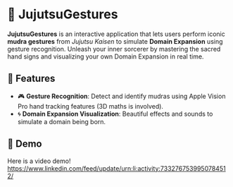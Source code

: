 # 🧿 JujutsuGestures

**JujutsuGestures** is an interactive application that lets users perform iconic **mudra gestures** from *Jujutsu Kaisen* to simulate **Domain Expansion** using gesture recognition. Unleash your inner sorcerer by mastering the sacred hand signs and visualizing your own Domain Expansion in real time.

## 🔮 Features

- 🎮 **Gesture Recognition**: Detect and identify mudras using Apple Vision Pro hand tracking features (3D maths is involved).
- 🌀 **Domain Expansion Visualization**: Beautiful effects and sounds to simulate a domain being born.

## 📸 Demo

Here is a video demo!
https://www.linkedin.com/feed/update/urn:li:activity:7332767539950784512/
